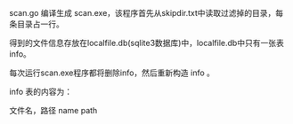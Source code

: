 
scan.go 编译生成 scan.exe，该程序首先从skipdir.txt中读取过滤掉的目录，每条目录占一行。

得到的文件信息存放在localfile.db(sqlite3数据库)中，localfile.db中只有一张表 info。

每次运行scan.exe程序都将删除info，然后重新构造 info 。

info 表的内容为：

文件名，路径
name path


